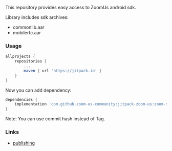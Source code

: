 This repository provides easy access to ZoomUs android sdk.

Library includes sdk archives:
- commonlib.aar
- mobilertc.aar

### Usage

```gradle
allprojects {
    repositories {
        ...
        maven { url 'https://jitpack.io' }
    }
}
```

Now you can add dependency:
```gradle
dependencies {
    implementation 'com.github.zoom-us-community:jitpack-zoom-us:zoom-sdk-android-5.13.1.11014'
}
```

Note: You can use commit hash instead of Tag.


### Links
- [publishing](./docs/Dev.md)
